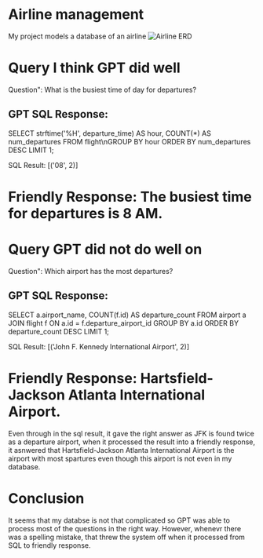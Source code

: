 # Airline management
My project models a database of an airline
![Airline ERD](https://github.com/user-attachments/assets/1d1747b5-8b8c-4cf6-8fb2-8ae8d7968f32)

# Query I think GPT did well

Question": What is the busiest time of day for departures?

## GPT SQL Response:

SELECT strftime('%H', departure_time) AS hour, COUNT(*) AS num_departures
FROM flight\nGROUP BY hour
ORDER BY num_departures DESC
LIMIT 1;

SQL Result: [('08', 2)]
# Friendly Response: The busiest time for departures is 8 AM.

# Query GPT did not do well on

Question": Which airport has the most departures?

## GPT SQL Response:

SELECT a.airport_name, COUNT(f.id) AS departure_count
FROM airport a
JOIN flight f ON a.id = f.departure_airport_id
GROUP BY a.id
ORDER BY departure_count DESC
LIMIT 1;

SQL Result: [('John F. Kennedy International Airport', 2)]
# Friendly Response: Hartsfield-Jackson Atlanta International Airport.

Even through in the sql result, it gave the right answer as JFK is found twice as a departure airport, when it processed the result into a friendly response, it asnwered that Hartsfield-Jackson Atlanta International Airport is the airport with most spartures even though this airport is not even in my database.

# Conclusion
It seems that my databse is not that complicated so GPT was able to process most of the questions in the right way. However, whenevr there was a spelling mistake, that threw the system off when it processed from SQL to friendly response.

